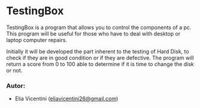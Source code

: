# TestingBox
TestingBox is a program that allows you to control the components of a pc. This program will be useful for those who 
have to deal with desktop or laptop computer repairs.

Initially it will be developed the part inherent to the testing of Hard Disk, to check if they are in good condition 
or if they are defective. The program will return a score from 0 to 100 able to determine if it is time to change the 
disk or not.

### Autor:
- Elia Vicentini (eliavicentini26@gmail.com)
